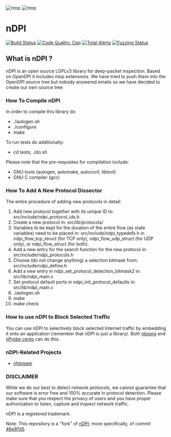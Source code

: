 ![ntop][ntopng_logo] ![ntop][ntop_logo]
# nDPI

[![Build Status](https://travis-ci.org/ntop/nDPI.png?branch=dev)](https://travis-ci.org/ntop/nDPI)
[![Code Quality: Cpp](https://img.shields.io/lgtm/grade/cpp/g/ntop/nDPI.svg?logo=lgtm&logoWidth=18)](https://lgtm.com/projects/g/ntop/nDPI/context:cpp)
[![Total Alerts](https://img.shields.io/lgtm/alerts/g/ntop/nDPI.svg?logo=lgtm&logoWidth=18)](https://lgtm.com/projects/g/ntop/nDPI/alerts)
[![Fuzzing Status](https://oss-fuzz-build-logs.storage.googleapis.com/badges/ndpi.svg)](https://bugs.chromium.org/p/oss-fuzz/issues/list?sort=-opened&can=1&q=proj:ndpi)

## What is nDPI ?

nDPI is an open source LGPLv3 library for deep-packet inspection. Based on OpenDPI it includes ntop extensions. We have tried to push them into the OpenDPI source tree but nobody answered emails so we have decided to create our own source tree

### How To Compile nDPI

In order to compile this library do

- ./autogen.sh
- ./configure
- make

To run tests do additionally:

- cd tests; ./do.sh

Please note that the pre-requisites for compilation include:
- GNU tools (autogen, automake, autoconf, libtool)
- GNU C compiler (gcc)

### How To Add A New Protocol Dissector

The entire procedure of adding new protocols in detail:

1. Add new protocol together with its unique ID to: src/include/ndpi_protocol_ids.h
2. Create a new protocol in: src/lib/protocols/
3. Variables to be kept for the duration of the entire flow (as state variables) need to be placed in: src/include/ndpi_typedefs.h in ndpi_flow_tcp_struct (for TCP only), ndpi_flow_udp_struct (for UDP only), or ndpi_flow_struct (for both).
4. Add a new entry for the search function for the new protocol in: src/include/ndpi_protocols.h
5. Choose (do not change anything) a selection bitmask from: src/include/ndpi_define.h
6. Add a new entry in ndpi_set_protocol_detection_bitmask2 in: src/lib/ndpi_main.c
7. Set protocol default ports in ndpi_init_protocol_defaults in: src/lib/ndpi_main.c
8.  ./autogen.sh
9. make
10. make check

### How to use nDPI to Block Selected Traffic
You can use nDPI to selectively block selected Internet traffic by embedding it onto an application (remember that nDPI is just a library). Both [ntopng](https://github.com/ntop/ntopng) and [nProbe cento](http://www.ntop.org/products/netflow/nprobe-cento/) can do this.

### nDPI-Related Projects
- [nfstream](https://github.com/aouinizied/nfstream)

### DISCLAIMER
While we do our best to detect network protocols, we cannot guarantee that our software is error free and 100% accurate in protocol detection. Please make sure that you respect the privacy of users and you have proper authorization to listen, capture and inspect network traffic.

nDPI is a registered trademark.

Note: This repository is a "fork" of [nDPI](https://github.com/ntop/nDPI); more specifically, of commit [46e97d5](https://github.com/ntop/nDPI/commit/46e97d5da394aed103b6e41336699c7209fb03b0).

[ntopng_logo]: https://camo.githubusercontent.com/0f789abcef232035c05e0d2e82afa3cc3be46485/687474703a2f2f7777772e6e746f702e6f72672f77702d636f6e74656e742f75706c6f6164732f323031312f30382f6e746f706e672d69636f6e2d313530783135302e706e67

[ntop_logo]: https://camo.githubusercontent.com/58e2a1ecfff62d8ecc9d74633bd1013f26e06cba/687474703a2f2f7777772e6e746f702e6f72672f77702d636f6e74656e742f75706c6f6164732f323031352f30352f6e746f702e706e67
